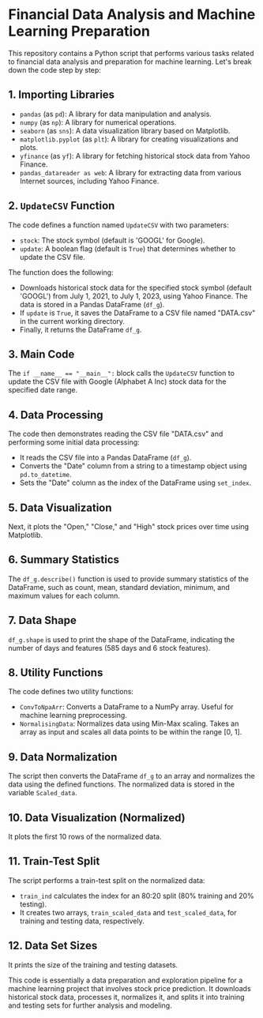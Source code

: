 # Financial Data Analysis and Machine Learning Preparation

This repository contains a Python script that performs various tasks related to financial data analysis and preparation for machine learning. Let's break down the code step by step:

## 1. Importing Libraries

- `pandas` (as `pd`): A library for data manipulation and analysis.
- `numpy` (as `np`): A library for numerical operations.
- `seaborn` (as `sns`): A data visualization library based on Matplotlib.
- `matplotlib.pyplot` (as `plt`): A library for creating visualizations and plots.
- `yfinance` (as `yf`): A library for fetching historical stock data from Yahoo Finance.
- `pandas_datareader as web`: A library for extracting data from various Internet sources, including Yahoo Finance.

## 2. `UpdateCSV` Function

The code defines a function named `UpdateCSV` with two parameters:
- `stock`: The stock symbol (default is 'GOOGL' for Google).
- `update`: A boolean flag (default is `True`) that determines whether to update the CSV file.

The function does the following:
- Downloads historical stock data for the specified stock symbol (default 'GOOGL') from July 1, 2021, to July 1, 2023, using Yahoo Finance. The data is stored in a Pandas DataFrame (`df_g`).
- If `update` is `True`, it saves the DataFrame to a CSV file named "DATA.csv" in the current working directory.
- Finally, it returns the DataFrame `df_g`.

## 3. Main Code

The `if __name__ == "__main__":` block calls the `UpdateCSV` function to update the CSV file with Google (Alphabet A Inc) stock data for the specified date range.

## 4. Data Processing

The code then demonstrates reading the CSV file "DATA.csv" and performing some initial data processing:
- It reads the CSV file into a Pandas DataFrame (`df_g`).
- Converts the "Date" column from a string to a timestamp object using `pd.to_datetime`.
- Sets the "Date" column as the index of the DataFrame using `set_index`.

## 5. Data Visualization

Next, it plots the "Open," "Close," and "High" stock prices over time using Matplotlib.

## 6. Summary Statistics

The `df_g.describe()` function is used to provide summary statistics of the DataFrame, such as count, mean, standard deviation, minimum, and maximum values for each column.

## 7. Data Shape

`df_g.shape` is used to print the shape of the DataFrame, indicating the number of days and features (585 days and 6 stock features).

## 8. Utility Functions

The code defines two utility functions:
- `ConvToNpaArr`: Converts a DataFrame to a NumPy array. Useful for machine learning preprocessing.
- `NormalisingData`: Normalizes data using Min-Max scaling. Takes an array as input and scales all data points to be within the range [0, 1].

## 9. Data Normalization

The script then converts the DataFrame `df_g` to an array and normalizes the data using the defined functions. The normalized data is stored in the variable `Scaled_data`.

## 10. Data Visualization (Normalized)

It plots the first 10 rows of the normalized data.

## 11. Train-Test Split

The script performs a train-test split on the normalized data:
- `train_ind` calculates the index for an 80:20 split (80% training and 20% testing).
- It creates two arrays, `train_scaled_data` and `test_scaled_data`, for training and testing data, respectively.

## 12. Data Set Sizes

It prints the size of the training and testing datasets.

This code is essentially a data preparation and exploration pipeline for a machine learning project that involves stock price prediction. It downloads historical stock data, processes it, normalizes it, and splits it into training and testing sets for further analysis and modeling.
